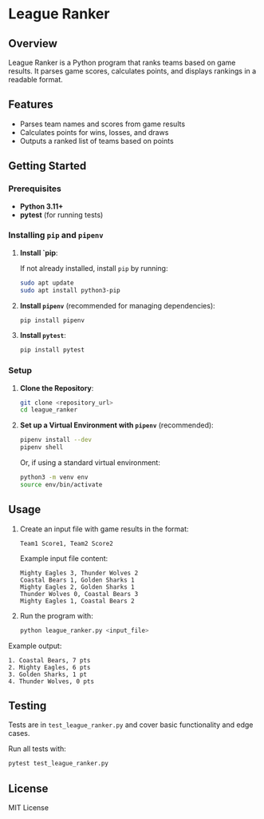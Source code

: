 # League Ranker

## Overview

League Ranker is a Python program that ranks teams based on game results. It parses game scores, calculates points, and displays rankings in a readable format.

## Features

- Parses team names and scores from game results
- Calculates points for wins, losses, and draws
- Outputs a ranked list of teams based on points

## Getting Started

### Prerequisites

- **Python 3.11+**
- **pytest** (for running tests)

### Installing `pip` and `pipenv`

1. **Install `pip**:
   
   If not already installed, install `pip` by running:

   ```bash
   sudo apt update
   sudo apt install python3-pip
   ```

2. **Install `pipenv`** (recommended for managing dependencies):

   ```bash
   pip install pipenv
   ```

3. **Install `pytest`**:

   ```bash
   pip install pytest
   ```

### Setup

1. **Clone the Repository**:

    ```bash
    git clone <repository_url>
    cd league_ranker
    ```

2. **Set up a Virtual Environment with `pipenv`** (recommended):

    ```bash
    pipenv install --dev
    pipenv shell
    ```

   Or, if using a standard virtual environment:

    ```bash
    python3 -m venv env
    source env/bin/activate
    ```

## Usage

1. Create an input file with game results in the format:
   
    ```
    Team1 Score1, Team2 Score2
    ```

   Example input file content:

    ```
    Mighty Eagles 3, Thunder Wolves 2
    Coastal Bears 1, Golden Sharks 1
    Mighty Eagles 2, Golden Sharks 1
    Thunder Wolves 0, Coastal Bears 3
    Mighty Eagles 1, Coastal Bears 2
    ```

2. Run the program with:

    ```bash
    python league_ranker.py <input_file>
    ```

Example output:

```
1. Coastal Bears, 7 pts
2. Mighty Eagles, 6 pts
3. Golden Sharks, 1 pt
4. Thunder Wolves, 0 pts
```

## Testing

Tests are in `test_league_ranker.py` and cover basic functionality and edge cases.

Run all tests with:

```bash
pytest test_league_ranker.py
```

## License

MIT License
